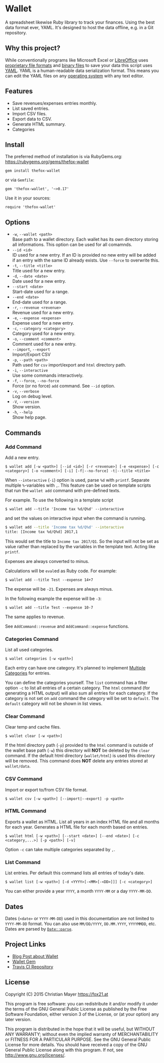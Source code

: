 # Wallet

A spreadsheet likewise Ruby library to track your finances. Using the best data format ever, YAML. It's designed to host the data offline, e.g. in a Git repository.

## Why this project?

While conventionally programs like Microsoft Excel or [LibreOffice](https://www.libreoffice.org/) uses [proprietary file formats](https://en.wikipedia.org/wiki/Proprietary_format) and [binary files](https://en.wikipedia.org/wiki/Binary_file) to save your data this script uses [YAML](https://en.wikipedia.org/wiki/YAML). YAML is a human-readable data serialization format. This means you can edit the YAML files on any [operating system](https://en.wikipedia.org/wiki/Operating_system) with any text editor.

## Features

- Save revenues/expenses entries monthly.
- List saved entries.
- Import CSV files.
- Export data to CSV.
- Generate HTML summary.
- Categories

## Install

The preferred method of installation is via RubyGems.org:  
<https://rubygems.org/gems/thefox-wallet>

	gem install thefox-wallet

or via `Gemfile`:

	gem 'thefox-wallet', '~>0.17'

Use it in your sources:

	require 'thefox-wallet'

## Options

- `-w`, `--wallet <path>`  
	Base path to a wallet directory. Each wallet has its own directory storing all informations. This option can be used for all comamnds.
- `--id <id>`  
	ID used for a new entry. If an ID is provided no new entry will be added if an entry with the same ID already exists. Use `--force` to overwrite this.
- `-t`, `--title <title>`  
	Title used for a new entry.
- `-d`, `--date <date>`  
	Date used for a new entry.
- `--start <date>`  
	Start-date used for a range.
- `--end <date>`  
	End-date used for a range.
- `-r`, `--revenue <revenue>`  
	Revenue used for a new entry.
- `-e`, `--expense <expense>`  
	Expense used for a new entry.
- `-c`, `--category <category>`  
	Category used for a new entry.
- `-o`, `--comment <comment>`  
	Comment used for a new entry.
- `--import`, `--export`  
	Import/Export CSV
- `-p`, `--path <path>`  
	Path used for `csv` import/export and `html` directory path.
- `-i`, `--interactive`  
	Use some commands interactively.
- `-f`, `--force`, `--no-force`  
	Force (or no force) `add` command. See `--id` option.
- `-v`, `--verbose`  
	Log on debug level.
- `-V`, `--version`  
	Show version.
- `-h`, `--help`  
	Show help page.

## Commands

### Add Command

Add a new entry.

	$ wallet add [-w <path>] [--id <id>] [-r <revenue>] [-e <expense>] [-c <category>] [-o <comment>] [-i] [-f|--no-force] -t|--title <title>

When `--interactive` (`-i`) option is used, parse `%d` with `printf`. Separate multiple `%`-variables with `,`. This feature can be used on template scripts that run the `wallet add` command with pre-defined texts.

For example. To use the following in a template script

	$ wallet add --title 'Income tax %d/Q%d' --interactive

and set the values on interactive input when the command is running.

```bash
$ wallet add --title 'Income tax %d/Q%d' --interactive
title: [Income tax %d/Q%d] 2017,1
```

This would set the title to `Income tax 2017/Q1`. So the input will not be set as value rather than replaced by the variables in the template text. Acting like `printf`.

Expenses are always converted to minus.

Calculations will be `eval`ed as Ruby code. For example:

	$ wallet add --title Test --expense 14+7

The expense will be `-21`. Expenses are always minus.

In the following example the expense will be `-3`:

	$ wallet add --title Test --expense 10-7

The same applies to revenue.

See `AddCommand::revenue` and `AddCommand::expense` functions.

### Categories Command

List all used categories.

	$ wallet categories [-w <path>]

Each entry can have one category. It's planned to implement [Multiple Categories](https://github.com/TheFox/wallet/issues/3) for entries.

You can define the categories yourself. The `list` command has a filter option `-c` to list all entries of a certain category. The `html` command (for generating a HTML output) will also sum all entries for each category. If the category is not set on `add` command the category will be set to `default`. The `default` category will not be shown in list views.

### Clear Command

Clear temp and cache files.

	$ wallet clear [-w <path>]

If the html directory path (`-p`) provided to the `html` command is outside of the wallet base path (`-w`) this directory will **NOT** be deleted by the `clear` command. If the default html directory (`wallet/html`) is used this directory will be removed. This command does **NOT** delete any entries stored at `wallet/data`.

### CSV Command

Import or export to/from CSV file format.

	$ wallet csv [-w <path>] [--import|--export] -p <path>

### HTML Command

Exports a wallet as HTML. List all years in an index HTML file and all months for each year. Generates a HTML file for each month based on entries.

	$ wallet html [-w <path>] [--start <date>] [--end <date>] [-c <category,...>] [-p <path>] [-v]

Option `-c` can take multiple categories separated by `,`.

### List Command

List entries. Per default this command lists all entries of today's date.

	$ wallet list [-w <path>] [-d <YYYY>[-<MM>[-<DD>]]] [-c <category>]

You can either provide a year `YYYY`, a month `YYYY-MM` or a day `YYYY-MM-DD`.

## Dates

Dates (`<date>` or `YYYY-MM-DD`) used in this documentation are not limited to `YYYY-MM-DD` format. You can also use `MM/DD/YYYY`, `DD.MM.YYYY`, `YYYYMMDD`, etc. Dates are parsed by [`Date::parse`](https://ruby-doc.org/stdlib-1.9.3/libdoc/date/rdoc/DateTime.html#method-c-parse).

## Project Links

- [Blog Post about Wallet](http://blog.fox21.at/2015/07/09/wallet.html)
- [Wallet Gem](https://rubygems.org/gems/thefox-wallet)
- [Travis CI Repository](https://travis-ci.org/TheFox/wallet)

## License

Copyright (C) 2015 Christian Mayer <https://fox21.at>

This program is free software: you can redistribute it and/or modify it under the terms of the GNU General Public License as published by the Free Software Foundation, either version 3 of the License, or (at your option) any later version.

This program is distributed in the hope that it will be useful, but WITHOUT ANY WARRANTY; without even the implied warranty of MERCHANTABILITY or FITNESS FOR A PARTICULAR PURPOSE. See the GNU General Public License for more details. You should have received a copy of the GNU General Public License along with this program. If not, see <http://www.gnu.org/licenses/>.
